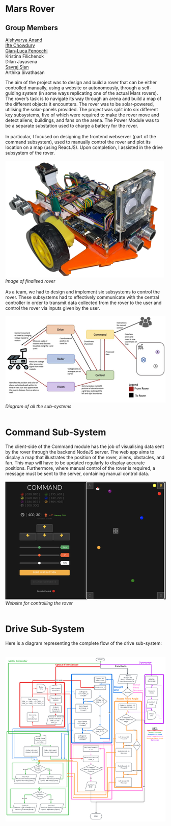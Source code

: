 # Mars Rover

## Group Members
[Aishwarya Anand](https://github.com/aa2620)  
[Ifte Chowdury](https://github.com/ifte-c)  
[Gian-Luca Fenocchi](https://github.com/spacebod)  
Kristina Filichenok  
Dilan Jayasena  
[Savraj Sian](https://github.com/SavrajSian)  
Arthika Sivathasan



The aim of the project was to design and build a rover that can be either controlled manually, using a 
website or autonomously, through a self-guiding system (in some ways replicating one of the actual 
Mars rovers). The rover’s task is to navigate its way through an arena and build a map of the different 
objects it encounters. The rover was to be solar-powered, utilising the solar-panels provided. The 
project was split into six different key subsystems, five of which were required to make the rover 
move and detect aliens, buildings, and fans on the arena. The Power Module was to be a separate 
substation used to charge a battery for the rover.  
<br/>
In particular, I focused on designing the frontend webserver (part of the command subsystem), used to manually control the rover and plot its location on a map (using ReactJS). Upon completion, I assisted in the drive subsystem of the rover.
<br/>
<br/>
<img src="Images/roverImg.png" width=500>  
<em>Image of finalised rover</em>
<br/>
<br/>
As a team, we had to design and implement six subsystems to control the rover. These subsystems had 
to effectively communicate with the central controller in order to transmit data collected from the rover 
to the user and control the rover via inputs given by the user.
<br/>
<br/>
<img src="Images/modules.jpg">
<em>Diagram of all the sub-systems</em>
<br/>
<br/>
# Command Sub-System
The client-side of the Command module has the job of visualising data sent by the rover through the 
backend NodeJS server. The web app aims to display a map that illustrates the position of the rover, 
aliens, obstacles, and fan. This map will have to be 
updated regularly to display accurate positions. 
Furthermore, where manual control of the rover is 
required, a message must be sent to the server, 
containing manual control data.
<br/>
<br/>
<img src="Images/CommandImg.png">  
<em>Website for controlling the rover</em>
<br/>
<br/>
# Drive Sub-System
Here is a diagram representing the complete flow of the drive sub-system:  
<br/>
<br/>
<img src="Images/flowDiagram.png">  
<br/>
<br/>
